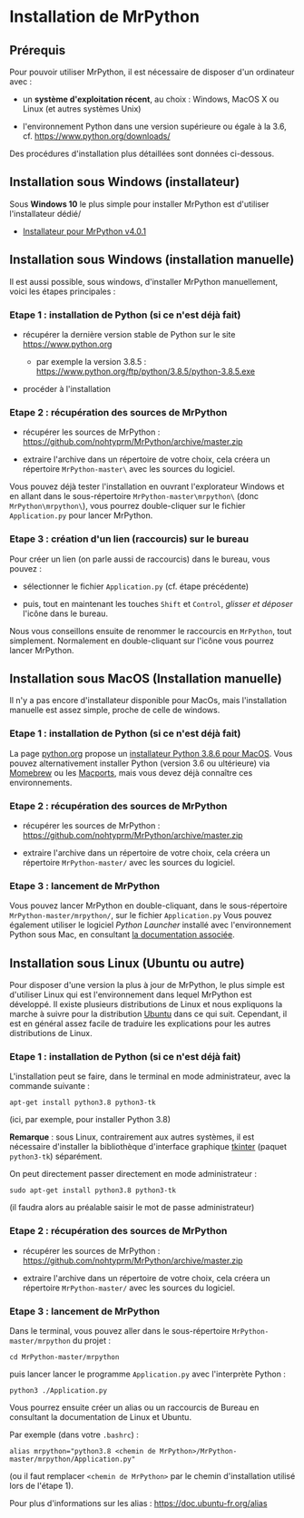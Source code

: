 
Installation de MrPython
=========================

## Prérequis

Pour pouvoir utiliser MrPython, il est nécessaire de disposer d'un ordinateur avec :

 - un **système d'exploitation récent**, au choix :  Windows, MacOS X ou Linux (et autres systèmes Unix)

 - l'environnement Python dans une version supérieure ou égale à la 3.6, cf. https://www.python.org/downloads/

Des procédures d'installation plus détaillées sont données ci-dessous.

## Installation sous Windows (installateur)

Sous **Windows 10** le plus simple pour installer MrPython est d'utiliser
l'installateur dédié/

 - [Installateur pour MrPython v4.0.1](https://github.com/nohtyprm/MrPython/blob/win-installer/mrpython_4_0_1_install_FR.exe)
 
## Installation sous Windows (installation manuelle)
 
Il est aussi possible, sous windows, d'installer MrPython manuellement, voici les étapes principales :

### Etape 1 : installation de Python (si ce n'est déjà fait)

 - récupérer la dernière version stable de Python sur le site https://www.python.org
   - par exemple la version 3.8.5 : https://www.python.org/ftp/python/3.8.5/python-3.8.5.exe
   
 - procéder à l'installation
 
### Etape 2 : récupération des sources de MrPython
 
 - récupérer les sources de MrPython : https://github.com/nohtyprm/MrPython/archive/master.zip
 
 - extraire l'archive dans un répertoire de votre choix, cela créera un répertoire `MrPython-master\` avec
 les sources du logiciel.
 
Vous pouvez déjà tester l'installation en ouvrant l'explorateur Windows et en allant dans
le sous-répertoire `MrPython-master\mrpython\`  (donc `MrPython\mrpython\`),  vous pourrez double-cliquer sur le
fichier `Application.py` pour lancer MrPython.

### Etape 3 : création d'un lien (raccourcis) sur le bureau

Pour créer un lien (on parle aussi de raccourcis) dans le bureau, vous pouvez :

 - sélectionner le fichier `Application.py` (cf. étape précédente)

  - puis, tout en maintenant les touches `Shift` et `Control`, *glisser et déposer* l'icône dans le bureau.
  
Nous vous conseillons ensuite de renommer le raccourcis en `MrPython`, tout simplement. Normalement en double-cliquant
sur l'icône vous pourrez lancer MrPython.

## Installation sous MacOS (Installation manuelle)

Il n'y a pas encore d'installateur disponible pour MacOs, mais l'installation manuelle est assez simple,
 proche de celle de windows.

### Etape 1 : installation de Python (si ce n'est déjà fait)

La page [python.org](https://www.python.org/) propose un [installateur Python 3.8.6 pour MacOS](https://www.python.org/ftp/python/3.8.6/python-3.8.6-macosx10.9.pkg).
Vous pouvez alternativement installer Python (version 3.6 ou ultérieure) via [Momebrew](https://docs.brew.sh/Homebrew-and-Python) ou les [Macports](https://www.macports.org/), mais vous devez déjà connaître ces environnements.

### Etape 2 : récupération des sources de MrPython

 - récupérer les sources de MrPython : https://github.com/nohtyprm/MrPython/archive/master.zip
 
 - extraire l'archive dans un répertoire de votre choix, cela créera un répertoire `MrPython-master/` avec
 les sources du logiciel.

### Etape 3 : lancement de MrPython

Vous pouvez lancer MrPython en double-cliquant, dans le sous-répertoire `MrPython-master/mrpython/`, sur le fichier `Application.py`
Vous pouvez également utiliser le logiciel *Python Launcher* installé avec l'environnement Python sous Mac, en consultant
[la documentation associée](https://docs.python.org/fr/3/using/mac.html).


## Installation sous Linux (Ubuntu ou autre)

Pour disposer d'une version la plus à jour de MrPython, le plus simple est d'utiliser Linux qui est l'environnement
dans lequel MrPython est développé. Il existe plusieurs distributions de Linux et nous expliquons la marche à suivre
pour la distribution [Ubuntu](https://ubuntu.com/) dans ce qui suit. Cependant, il est en général assez facile
de traduire les explications pour les autres distributions de Linux.

### Etape 1 : installation de Python (si ce n'est déjà fait)

L'installation peut se faire, dans le terminal en mode administrateur, avec la commande suivante :

```shell
apt-get install python3.8 python3-tk 
```
(ici, par exemple, pour installer Python 3.8)

**Remarque** : sous Linux, contrairement aux autres systèmes, il est nécessaire d'installer la bibliothèque
d'interface graphique [tkinter](https://docs.python.org/fr/3/library/tkinter.html) (paquet `python3-tk`) séparément.

On peut directement passer directement en mode administrateur :

```shell
sudo apt-get install python3.8 python3-tk
```
(il faudra alors au préalable saisir le mot de passe administrateur)
 
### Etape 2 : récupération des sources de MrPython

 - récupérer les sources de MrPython : https://github.com/nohtyprm/MrPython/archive/master.zip
 
 - extraire l'archive dans un répertoire de votre choix, cela créera un répertoire `MrPython-master/` avec
 les sources du logiciel.
 
### Etape 3 : lancement de MrPython

Dans le terminal, vous pouvez aller dans le sous-répertoire `MrPython-master/mrpython` du projet :

```shell
cd MrPython-master/mrpython
```

puis lancer lancer le programme `Application.py` avec l'interprète Python :

```shell
python3 ./Application.py
```

Vous pourrez ensuite créer un alias ou un raccourcis de Bureau en consultant la documentation
de Linux et Ubuntu.

Par exemple (dans votre `.bashrc`) :

```shell
alias mrpython="python3.8 <chemin de MrPython>/MrPython-master/mrpython/Application.py"
```
(ou il faut remplacer `<chemin de MrPython>` par le chemin d'installation utilisé lors
de l'étape 1).

Pour plus d'informations sur les alias : https://doc.ubuntu-fr.org/alias
